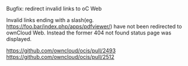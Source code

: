 Bugfix: redirect invalid links to oC Web

Invalid links ending with a slash(eg. https://foo.bar/index.php/apps/pdfviewer/) have not been redirected to ownCloud Web. Instead the former 404 not found status page was displayed.

https://github.com/owncloud/ocis/pull/2493
https://github.com/owncloud/ocis/pull/2512
